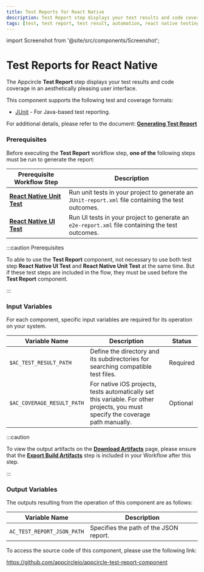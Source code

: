 ```yaml
---
title: Test Reports for React Native
description: Test Report step displays your test results and code coverage in an aesthetically pleasing user interface.
tags: [test, test report, test result, automation, react native testing]
---
```


import Screenshot from '@site/src/components/Screenshot';

# Test Reports for React Native

The Appcircle **Test Report** step displays your test results and code coverage in an aesthetically pleasing user interface.

This component supports the following test and coverage formats:

- [JUnit](https://junit.org) - For Java-based test reporting.

For additional details, please refer to the document: [**Generating Test Report**](/continuous-testing/react-native-testing/react-native-ui-test-with-detox#generating-test-report)

### Prerequisites

Before executing the **Test Report** workflow step, **one of the** following steps must be run to generate the report:

| Prerequisite Workflow Step                                                                           | Description                                                                                    |
| ---------------------------------------------------------------------------------------------------- | ---------------------------------------------------------------------------------------------- |
| [**React Native Unit Test**](/workflows/react-native-specific-workflow-steps/react-native-unit-test) | Run unit tests in your project to generate an `JUnit-report.xml` file containing the test outcomes.   |
| [**React Native UI Test**](/workflows/react-native-specific-workflow-steps/react-native-ui-test)     | Run UI tests in your project to generate an `e2e-report.xml` file containing the test outcomes. |

:::caution Prerequisites

To able to use the **Test Report** component, not necessary to use both test step **React Native UI Test** and **React Native Unit Test** at the same time. But if these test steps are included in the flow, they must be used before the **Test Report** component.

:::

### Input Variables

For each component, specific input variables are required for its operation on your system.

| Variable Name             | Description                                                                                                                      | Status   |
| ------------------------- | -------------------------------------------------------------------------------------------------------------------------------- | -------- |
| `$AC_TEST_RESULT_PATH`     | Define the directory and its subdirectories for searching compatible test files.                                                 | Required |
| `$AC_COVERAGE_RESULT_PATH` | For native iOS projects, tests automatically set this variable. For other projects, you must specify the coverage path manually. | Optional |

:::caution

To view the output artifacts on the [**Download Artifacts**](/workflows/common-workflow-steps/export-build-artifacts) page, please ensure that the [**Export Build Artifacts**](/workflows/common-workflow-steps/export-build-artifacts) step is included in your Workflow after this step.

:::

### Output Variables

The outputs resulting from the operation of this component are as follows:

| Variable Name              | Description                            |
| -------------------------- | -------------------------------------- |
| `AC_TEST_REPORT_JSON_PATH` | Specifies the path of the JSON report. |

To access the source code of this component, please use the following link:

https://github.com/appcircleio/appcircle-test-report-component
